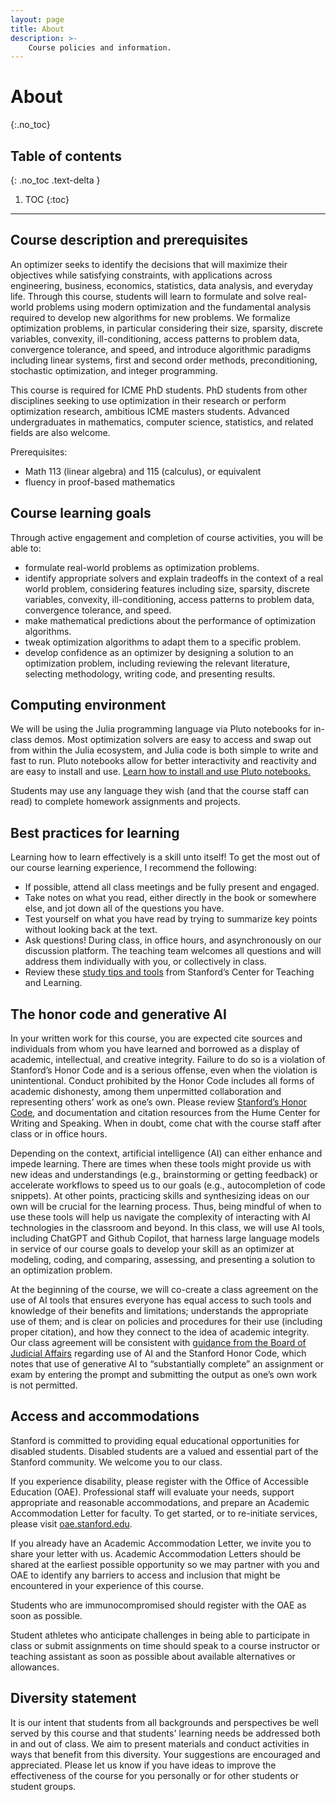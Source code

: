 ```yaml
---
layout: page
title: About
description: >-
    Course policies and information.
---
```


# About
{:.no_toc}

## Table of contents
{: .no_toc .text-delta }

1. TOC
{:toc}

---

## Course description and prerequisites

An optimizer seeks to identify the decisions that will maximize their objectives
while satisfying constraints, with applications across engineering, 
business, economics, statistics, data analysis, 
and everyday life. 
Through this course, students will learn to formulate and solve real-world problems using modern optimization
and the fundamental analysis required to develop new algorithms for 
new problems.
We formalize optimization problems, in particular considering their 
size, sparsity, discrete variables, convexity, ill-conditioning, access patterns to problem data, convergence tolerance, and speed,
and introduce algorithmic paradigms including linear systems,
first and second order methods, 
preconditioning, stochastic optimization, and integer programming.
<!-- 
Applications, theories, and algorithms for finite-dimensional linear and nonlinear optimization problems with continuous and discrete variables. 
Elements of convex analysis, first- and second-order optimality conditions, sensitivity and duality. 
Algorithms for unconstrained optimization, and linearly and nonlinearly constrained problems. 
Modern applications in data analysis, machine learning, engineering system design, communications, game theory, auctions, and economics. -->

This course is required for ICME PhD students. 
PhD students from other disciplines seeking to use optimization in their research or perform optimization research, 
ambitious ICME masters students.
Advanced undergraduates in mathematics, computer science, statistics, and related fields are also welcome.

Prerequisites:
- Math 113 (linear algebra) and 115 (calculus), or equivalent
- fluency in proof-based mathematics

## Course learning goals

<!-- Big dream: students should be able to formulate and solve real-world problems using modern optimization. -->

Through active engagement and completion of course activities, you will be able to:
<!-- * recognize that every problem is an optimization problem. -->
* formulate real-world problems as optimization problems.
* identify appropriate solvers and explain tradeoffs in the context of a real world problem, considering features including size, sparsity, discrete variables, convexity, ill-conditioning, access patterns to problem data, convergence tolerance, and speed.
* make mathematical predictions about the performance of optimization algorithms.
* tweak optimization algorithms to adapt them to a specific problem.
* develop confidence as an optimizer by designing a solution to an optimization problem, including reviewing the relevant literature, selecting methodology, writing code, and presenting results.

## Computing environment

We will be using the Julia programming language via Pluto notebooks for in-class demos.
Most optimization solvers are easy to access and swap out from within the Julia ecosystem,
and Julia code is both simple to write and fast to run.
Pluto notebooks allow for better interactivity and reactivity
and are easy to install and use.
[Learn how to install and use Pluto notebooks.](https://plutojl.org/)

Students may use any language they wish (and that the course staff can read) to complete homework assignments and projects.

## Best practices for learning 

Learning how to learn effectively is a skill unto itself! To get the most out of our course learning experience, I recommend the following:
* If possible, attend all class meetings and be fully present and engaged. 
* Take notes on what you read, either directly in the book or somewhere else, and jot down all of the questions you have. 
* Test yourself on what you have read by trying to summarize key points without looking back at the text.
* Ask questions! During class, in office hours, and asynchronously on our discussion platform. The teaching team welcomes all questions and will address them individually with you, or collectively in class.
* Review these [study tips and tools](https://studentlearning.stanford.edu/academic-skills/tips-and-tools) from Stanford’s Center for Teaching and Learning. 

## The honor code and generative AI
In your written work for this course, you are expected cite sources and individuals from whom you have learned and borrowed as a display of academic, intellectual, and creative integrity. Failure to do so is a violation of Stanford’s Honor Code and is a serious offense, even when the violation is unintentional. Conduct prohibited by the Honor Code includes all forms of academic dishonesty, among them unpermitted collaboration and representing others’ work as one’s own. Please review [Stanford’s Honor Code](https://communitystandards.stanford.edu/policies-guidance/honor-code), and documentation and citation resources from the Hume Center for Writing and Speaking. When in doubt, come chat with the course staff after class or in office hours.

Depending on the context, artificial intelligence (AI) can either enhance and impede learning. There are times when these tools might provide us with new ideas and understandings 
(e.g., brainstorming or getting feedback) 
or accelerate workflows to speed us to our goals 
(e.g., autocompletion of code snippets). 
At other points, practicing skills and synthesizing ideas on our own will be crucial for the learning process. 
Thus, being mindful of when to use these tools will help us 
navigate the complexity of interacting with AI technologies in the classroom and beyond. 
In this class, we will use AI tools, including ChatGPT and Github Copilot, that harness large language models in service of our course goals to develop your skill as an optimizer at modeling, coding, and comparing, assessing, and presenting a solution to an optimization problem.

At the beginning of the course, we will co-create a class agreement on the use of AI tools that ensures everyone has equal access to such tools and knowledge of their benefits and limitations; understands the appropriate use of them; and is clear on policies and procedures for their use (including proper citation), and how they connect to the idea of academic integrity. Our class agreement will be consistent with [guidance from the Board of Judicial Affairs](https://communitystandards.stanford.edu/generative-ai-policy-guidance) regarding use of AI and the Stanford Honor Code, which notes that use of generative AI to “substantially complete” an assignment or exam by entering the prompt and submitting the output as one’s own work is not permitted. 

## Access and accommodations

Stanford is committed to providing equal educational opportunities for disabled students. Disabled students are a valued and essential part of the Stanford community. We welcome you to our class.
 
If you experience disability, please register with the Office of Accessible Education (OAE). Professional staff will evaluate your needs, support appropriate and reasonable accommodations, and prepare an Academic Accommodation Letter for faculty. To get started, or to re-initiate services, please visit [oae.stanford.edu](https://oae.stanford.edu).
 
If you already have an Academic Accommodation Letter, we invite you to share your letter with us. Academic Accommodation Letters should be shared at the earliest possible opportunity so we may partner with you and OAE to identify any barriers to access and inclusion that might be encountered in your experience of this course.

Students who are immunocompromised should register with the OAE as soon as possible. 

Student athletes who anticipate challenges in being able to participate in class or submit assignments on time should speak to a course instructor or teaching assistant as soon as possible about available alternatives or allowances.

## Diversity statement

It is our intent that students from all backgrounds and perspectives be well served by this course and that students' learning needs be addressed both in and out of class. We aim to present materials and conduct activities in ways that benefit from this diversity. Your suggestions are encouraged and appreciated. Please let us know if you have ideas to improve the effectiveness of the course for you personally or for other students or student groups.
